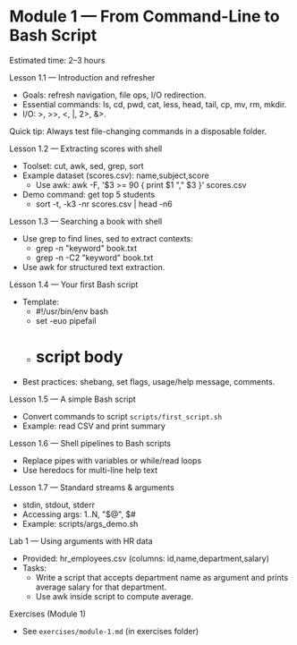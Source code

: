 # Module 1 — From Command-Line to Bash Script

Estimated time: 2–3 hours

Lesson 1.1 — Introduction and refresher
- Goals: refresh navigation, file ops, I/O redirection.
- Essential commands: ls, cd, pwd, cat, less, head, tail, cp, mv, rm, mkdir.
- I/O: >, >>, <, |, 2>, &>.

Quick tip: Always test file-changing commands in a disposable folder.

Lesson 1.2 — Extracting scores with shell
- Toolset: cut, awk, sed, grep, sort
- Example dataset (scores.csv): name,subject,score
  - Use awk: awk -F, '$3 >= 90 { print $1 "," $3 }' scores.csv
- Demo command: get top 5 students
  - sort -t, -k3 -nr scores.csv | head -n6

Lesson 1.3 — Searching a book with shell
- Use grep to find lines, sed to extract contexts:
  - grep -n "keyword" book.txt
  - grep -n -C2 "keyword" book.txt
- Use awk for structured text extraction.

Lesson 1.4 — Your first Bash script
- Template:
  - #!/usr/bin/env bash
  - set -euo pipefail
  - # script body
- Best practices: shebang, set flags, usage/help message, comments.

Lesson 1.5 — A simple Bash script
- Convert commands to script `scripts/first_script.sh`
- Example: read CSV and print summary

Lesson 1.6 — Shell pipelines to Bash scripts
- Replace pipes with variables or while/read loops
- Use heredocs for multi-line help text

Lesson 1.7 — Standard streams & arguments
- stdin, stdout, stderr
- Accessing args: $1..$N, "$@", $#
- Example: scripts/args_demo.sh

Lab 1 — Using arguments with HR data
- Provided: hr_employees.csv (columns: id,name,department,salary)
- Tasks:
  - Write a script that accepts department name as argument and prints average salary for that department.
  - Use awk inside script to compute average.

Exercises (Module 1)
- See `exercises/module-1.md` (in exercises folder)